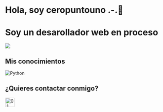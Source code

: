 # Hola, soy ceropuntouno .-.👋
# Soy un desarollador web en proceso

![](https://imgur.com/a/bvElKsn)


## Mis conocimientos

<p align="left"> 

   <a>
    <img alt="Python" src="https://img.shields.io/badge/Python%20-%2314354C.svg?logo=python&logoColor=white">
  </a>
  &emsp;

## ¿Quieres contactar conmigo?
<p align="left">
  <a href="https://t.me/ceropuntounoo" target="blank"><img align="center"
      src="https://es.wikipedia.org/wiki/Archivo:Telegram_logo.svg"
      alt="0.1" height="30" width="auto" /></a>
</p>
